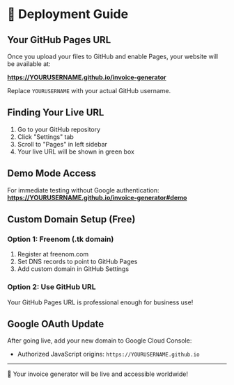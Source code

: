 # 🚀 Deployment Guide

## Your GitHub Pages URL

Once you upload your files to GitHub and enable Pages, your website will be available at:

**https://YOURUSERNAME.github.io/invoice-generator**

Replace `YOURUSERNAME` with your actual GitHub username.

## Finding Your Live URL

1. Go to your GitHub repository
2. Click "Settings" tab  
3. Scroll to "Pages" in left sidebar
4. Your live URL will be shown in green box

## Demo Mode Access

For immediate testing without Google authentication:
**https://YOURUSERNAME.github.io/invoice-generator#demo**

## Custom Domain Setup (Free)

### Option 1: Freenom (.tk domain)
1. Register at freenom.com
2. Set DNS records to point to GitHub Pages
3. Add custom domain in GitHub Settings

### Option 2: Use GitHub URL
Your GitHub Pages URL is professional enough for business use!

## Google OAuth Update

After going live, add your new domain to Google Cloud Console:
- Authorized JavaScript origins: `https://YOURUSERNAME.github.io`

---

🎉 Your invoice generator will be live and accessible worldwide!